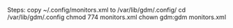 Steps:
    copy ~/.config/monitors.xml to /var/lib/gdm/.config/
    cd /var/lib/gdm/.config
    chmod 774 monitors.xml
    chown gdm:gdm monitors.xml
